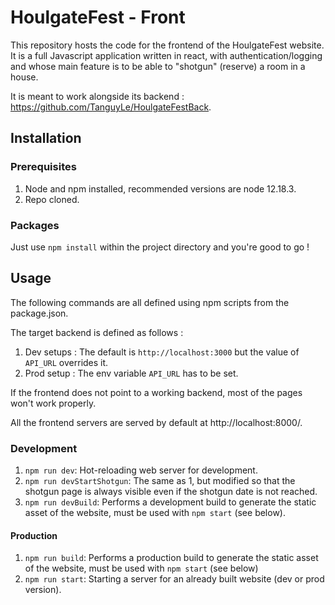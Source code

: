 # HoulgateFest - Front

This repository hosts the code for the frontend of the HoulgateFest website. It is a full Javascript application
written in react, with authentication/logging and whose main feature is to be able to "shotgun" (reserve) a room
in a house.

It is meant to work alongside its backend : https://github.com/TanguyLe/HoulgateFestBack.

## Installation

### Prerequisites

1. Node and npm installed, recommended versions are node 12.18.3.
2. Repo cloned.

### Packages

Just use `npm install` within the project directory and you're good to go !

## Usage

The following commands are all defined using npm scripts from the package.json.

The target backend is defined as follows :

1. Dev setups : The default is `http://localhost:3000` but the value of `API_URL` overrides it.
2. Prod setup : The env variable `API_URL` has to be set.

If the frontend does not point to a working backend, most of the pages won't work properly.

All the frontend servers are served by default at http://localhost:8000/.

### Development

1. `npm run dev`: Hot-reloading web server for development.
2. `npm run devStartShotgun`: The same as 1, but modified so that the shotgun
   page is always visible even if the shotgun date is not reached.
3. `npm run devBuild`: Performs a development build to generate the static asset of the website,
   must be used with `npm start` (see below).

#### Production

1. `npm run build`: Performs a production build to generate the static asset of the website,
   must be used with `npm start` (see below)
2. `npm run start`: Starting a server for an already built website (dev or prod version).
